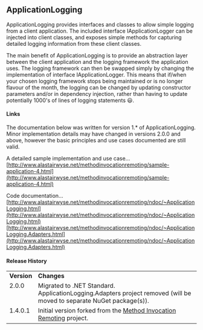 ApplicationLogging
---

ApplicationLogging provides interfaces and classes to allow simple logging from a client application.  The included interface IApplicationLogger can be injected into client classes, and exposes simple methods for capturing detailed logging information from these client classes.  

The main benefit of ApplicationLogging is to provide an abstraction layer between the client application and the logging framework the application uses.  The logging framework can then be swapped simply by changing the implementation of interface IApplicationLogger.  This means that if/when your chosen logging framework stops being maintained or is no longer flavour of the month, the logging can be changed by updating constructor parameters and/or in dependency injection, rather than having to update potentially 1000's of lines of logging statements :smiley:.

#### Links
The documentation below was written for version 1.* of ApplicationLogging.  Minor implementation details may have changed in versions 2.0.0 and above, however the basic principles and use cases documented are still valid.

A detailed sample implementation and use case...<br />
[http://www.alastairwyse.net/methodinvocationremoting/sample-application-4.html](http://www.alastairwyse.net/methodinvocationremoting/sample-application-4.html)

Code documentation...<br />
[http://www.alastairwyse.net/methodinvocationremoting/ndoc/~ApplicationLogging.html](http://www.alastairwyse.net/methodinvocationremoting/ndoc/~ApplicationLogging.html)<br />
[http://www.alastairwyse.net/methodinvocationremoting/ndoc/~ApplicationLogging.Adapters.html](http://www.alastairwyse.net/methodinvocationremoting/ndoc/~ApplicationLogging.Adapters.html)

#### Release History

<table>
  <tr>
    <td><b>Version</b></td>
    <td><b>Changes</b></td>
  </tr>
  <tr>
    <td valign="top">2.0.0</td>
    <td>
      Migrated to .NET Standard.<br />
      ApplicationLogging.Adapters project removed (will be moved to separate NuGet package(s)).<br />
    </td>
  </tr>
  <tr>
    <td valign="top">1.4.0.1</td>
    <td>
      Initial version forked from the <a href="http://www.alastairwyse.net/methodinvocationremoting/">Method Invocation Remoting</a> project.
    </td>
  </tr>
</table>